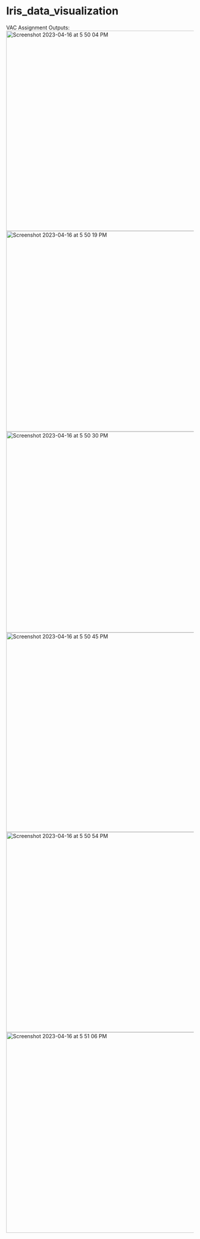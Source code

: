 # Iris_data_visualization
VAC Assignment
Outputs:
<img width="536" alt="Screenshot 2023-04-16 at 5 50 04 PM" src="https://user-images.githubusercontent.com/95735222/232309571-6fdc517e-dc87-4830-943f-183f5f31bb22.png">
<img width="537" alt="Screenshot 2023-04-16 at 5 50 19 PM" src="https://user-images.githubusercontent.com/95735222/232309573-cbedc849-cbdf-4b04-8866-10b5b8b68dac.png">
<img width="538" alt="Screenshot 2023-04-16 at 5 50 30 PM" src="https://user-images.githubusercontent.com/95735222/232309579-eb7a0261-6792-4aab-81bd-33c86a58901a.png">
<img width="534" alt="Screenshot 2023-04-16 at 5 50 45 PM" src="https://user-images.githubusercontent.com/95735222/232309581-3ae1ad45-4ad5-470e-88e0-be453257276a.png">
<img width="536" alt="Screenshot 2023-04-16 at 5 50 54 PM" src="https://user-images.githubusercontent.com/95735222/232309584-c0791e85-eff3-45c9-a8b4-157efa0de977.png">
<img width="537" alt="Screenshot 2023-04-16 at 5 51 06 PM" src="https://user-images.githubusercontent.com/95735222/232309590-a12be3dd-2b81-42bb-8a2d-e1ba6496582f.png">
